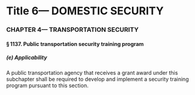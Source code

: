 
# Title 6— DOMESTIC SECURITY
### CHAPTER 4— TRANSPORTATION SECURITY
#### § 1137. Public transportation security training program
##### (e) Applicability

A public transportation agency that receives a grant award under this subchapter shall be required to develop and implement a security training program pursuant to this section.
